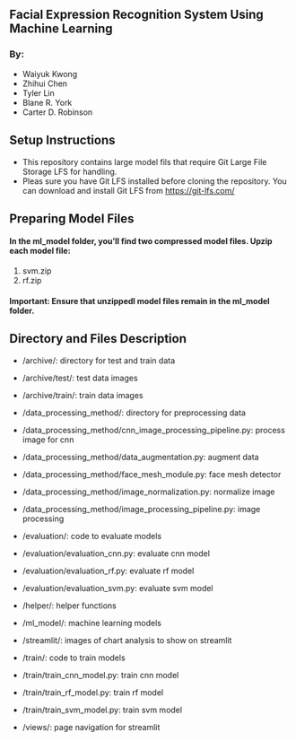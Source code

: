 ## Facial Expression Recognition System Using Machine Learning

### By:
- Waiyuk Kwong
- Zhihui Chen
- Tyler Lin
- Blane R. York
- Carter D. Robinson

## Setup Instructions

- This repository contains large model fils that require Git Large File Storage LFS for handling. 
- Pleas sure you have Git LFS installed before cloning the repository. You can download and install Git LFS from https://git-lfs.com/

## Preparing Model Files

#### In the ml_model folder, you’ll find two compressed model files. Upzip each model file:

1. svm.zip
2. rf.zip

#### Important: Ensure that unzippedl model files remain in the ml_model folder.

## Directory and Files Description

- /archive/: directory for test and train data
- /archive/test/: test data images
- /archive/train/: train data images

- /data_processing_method/: directory for preprocessing data
- /data_processing_method/cnn_image_processing_pipeline.py: process image for cnn
- /data_processing_method/data_augmentation.py: augment data
- /data_processing_method/face_mesh_module.py: face mesh detector
- /data_processing_method/image_normalization.py: normalize image
- /data_processing_method/image_processing_pipeline.py:  image processing

- /evaluation/: code to evaluate models
- /evaluation/evaluation_cnn.py: evaluate cnn model
- /evaluation/evaluation_rf.py: evaluate rf model
- /evaluation/evaluation_svm.py: evaluate svm model

- /helper/: helper functions

- /ml_model/: machine learning models

- /streamlit/: images of chart analysis to show on streamlit

- /train/: code to train models
- /train/train_cnn_model.py: train cnn model
- /train/train_rf_model.py: train rf model
- /train/train_svm_model.py: train svm model

- /views/: page navigation for streamlit

